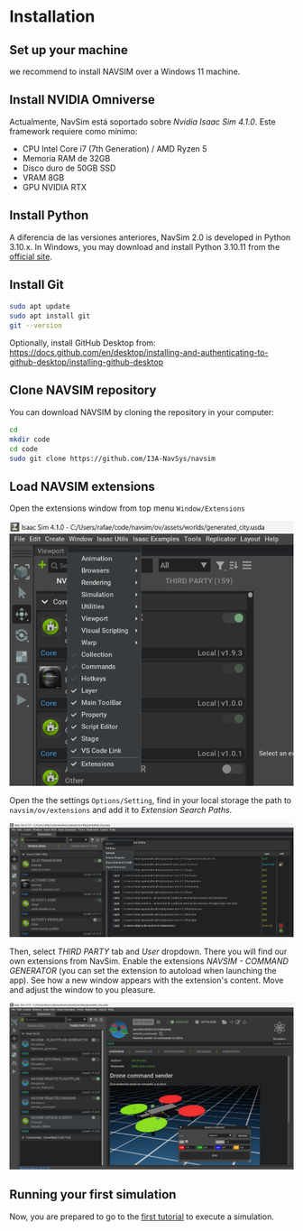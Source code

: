 # Installation

## Set up your machine


we recommend to install NAVSIM over a Windows 11 machine.




## Install NVIDIA Omniverse

Actualmente, NavSim está soportado sobre *Nvidia Isaac Sim 4.1.0*. Este framework requiere como mínimo:
- CPU Intel Core i7 (7th Generation) / AMD Ryzen 5
- Memoria RAM de 32GB
- Disco duro de 50GB SSD
- VRAM 8GB
- GPU NVIDIA RTX





## Install Python

A diferencia de las versiones anteriores, NavSim 2.0 is developed in Python 3.10.x.
In Windows, you may download and install Python 3.10.11 from the [official site](https://www.python.org/ftp/python/3.10.11/python-3.10.11-amd64.exe).




## Install Git

```bash
sudo apt update
sudo apt install git
git --version
```

Optionally, install GitHub Desktop from:
https://docs.github.com/en/desktop/installing-and-authenticating-to-github-desktop/installing-github-desktop




## Clone NAVSIM repository

You can download NAVSIM by cloning the repository in your computer:
```bash
cd
mkdir code
cd code
sudo git clone https://github.com/I3A-NavSys/navsim
```

## Load NAVSIM extensions
Open the extensions window from top menu `Window/Extensions`

![Isaac extensions panel](./img/extensions.png)

Open the the settings `Options/Setting`,
find in your local storage the path to `navsim/ov/extensions` and add it to *Extension Search Paths*.

![Navsim extensions](./img/ov_extensions.png)

Then, select *THIRD PARTY* tab and *User* dropdown.
There you will find our own extensions from NavSim.
Enable the extensions *NAVSIM - COMMAND GENERATOR* (you can set the extension to autoload when launching the app).
See how a new window appears with the extension's content.
Move and adjust the window to you pleasure.

![Command generator extension](./img/ext_remote_command.png)


## Running your first simulation 

Now, you are prepared to go to the 
[first tutorial](https://github.com/I3A-NavSys/navsim/blob/main/doc/tuto1/tuto1.md)
to execute a simulation.
